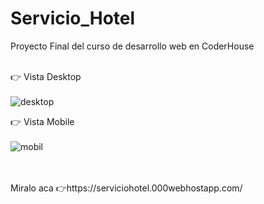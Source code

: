 # Servicio_Hotel
Proyecto Final del curso de desarrollo web en CoderHouse
<br>
<br>


👉 Vista Desktop <br><br>
![desktop](https://user-images.githubusercontent.com/66194848/132809120-7f276c20-ad87-4af1-b759-e36ff12bf03a.png)


👉 Vista Mobile <br><br>
![mobil](https://user-images.githubusercontent.com/66194848/132809208-a2a46b2a-7222-43c4-a8e6-6f3df0ab3b23.png)

<br>
<br>
Miralo aca 👉https://serviciohotel.000webhostapp.com/
